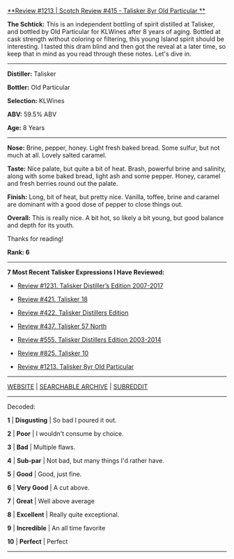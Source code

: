 
[**Review #1213 | Scotch Review #415 - Talisker 8yr Old Particular **]( https://t8ke.review/review-1213-talisker-8yr-old-particular)

**The Schtick:** This is an independent bottling of spirit distilled at Talisker, and bottled by Old Particular for KLWines after 8 years of aging. Bottled at cask strength without coloring or filtering, this young Island spirit should be interesting. I tasted this dram blind and then got the reveal at a later time, so keep that in mind as you read through these notes.  Let's dive in. 

-----

**Distiller:** Talisker

**Bottler:** Old Particular

**Selection:** KLWines

**ABV:** 59.5% ABV

**Age:** 8 Years 

-----

**Nose:**  Brine, pepper, honey. Light fresh baked bread. Some sulfur, but not much at all. Lovely salted caramel. 

**Taste:** Nice palate, but quite a bit of heat. Brash, powerful brine and salinity, along with some baked bread, light ash and some pepper. Honey, caramel and fresh berries round out the palate. 

**Finish:** Long, bit of heat, but pretty nice. Vanilla, toffee, brine and caramel are dominant with a good dose of pepper to close things out. 

**Overall:** This is really nice. A bit hot, so likely a bit young, but good balance and depth for its youth. 

Thanks for reading!

**Rank: 6**

----- 

**7 Most Recent Talisker Expressions I Have Reviewed:** 

- [Review #1231. Talisker Distiller’s Edition 2007-2017]( https://t8ke.review/review-1231-talisker-distillers-edition-2007-2017) 

- [Review #421. Talisker 18]( https://t8ke.review/review-421-talisker-18/) 

- [Review #422. Talisker Distillers Edition ]( https://t8ke.review/review-422-talisker-distillers-edition-1992/) 

- [Review #437. Talisker 57 North]( https://t8ke.review/review-437-talisker-57-north/) 

- [Review #555. Talisker Distillers Edition 2003-2014]( https://t8ke.review/review-555-talisker-distillers-edition-2003-2014/) 

- [Review #825. Talisker 10]( https://t8ke.review/review-825-talisker-10yr/) 

- [Review #1213. Talisker 8yr Old Particular ]( https://t8ke.review/review-1213-talisker-8yr-old-particular) 

-----

[WEBSITE](https://t8ke.review) | [SEARCHABLE ARCHIVE](https://t8ke.review/review-archive/) | [SUBREDDIT](https://reddit.com/r/t8kereviews)

-----

Decoded:

**1** | **Disgusting** | So bad I poured it out.

**2** | **Poor** | I wouldn't consume by choice.

**3** | **Bad** | Multiple flaws.

**4** | **Sub-par** | Not bad, but many things I'd rather have.

**5** | **Good** | Good, just fine.

**6** | **Very Good** | A cut above.

**7** | **Great** | Well above average

**8** | **Excellent** | Really quite exceptional.

**9** | **Incredible** | An all time favorite

**10** | **Perfect** | Perfect

----

